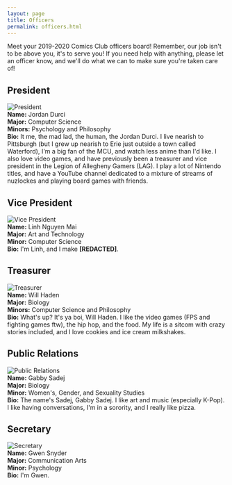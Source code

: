```yaml
---
layout: page
title: Officers
permalink: officers.html
---
```


Meet your 2019-2020 Comics Club officers board!  Remember, our job isn't to be above you, it's to serve you!  If you need help with anything, please let an officer know, and we'll do what we can to make sure you're taken care of!

## President
![President](../images/officers/placeholder.png)  
**Name:** Jordan Durci  
**Major:** Computer Science  
**Minors:** Psychology and Philosophy  
**Bio:** It me, the mad lad, the human, the Jordan Durci.  I live nearish to Pittsburgh (but I grew up nearish to Erie just outside a town called Waterford), I'm a big fan of the MCU, and watch less anime than I'd like.  I also love video games, and have previously been a treasurer and vice president in the Legion of Allegheny Gamers (LAG).  I play a lot of Nintendo titles, and have a YouTube channel dedicated to a mixture of streams of nuzlockes and playing board games with friends.  

## Vice President
![Vice President](../images/officers/placeholder.png)  
**Name:** Linh Nguyen Mai  
**Major:** Art and Technology  
**Minor:** Computer Science  
**Bio:** I'm Linh, and I make **[REDACTED]**.  

## Treasurer
![Treasurer](../images/officers/placeholder.png)  
**Name:** Will Haden  
**Major:** Biology  
**Minors:** Computer Science and Philosophy  
**Bio:** What's up?  It's ya boi, Will Haden.  I like the video games (FPS and fighting games ftw), the hip hop, and the food.  My life is a sitcom with crazy stories included, and I love cookies and ice cream milkshakes.  

## Public Relations
![Public Relations](../images/officers/placeholder.png)  
**Name:** Gabby Sadej  
**Major:** Biology  
**Minor:** Women's, Gender, and Sexuality Studies  
**Bio:** The name's Sadej, Gabby Sadej.  I like art and music (especially K-Pop).  I like having conversations, I'm in a sorority, and I really like pizza.  

## Secretary
![Secretary](../images/officers/placeholder.png)  
**Name:** Gwen Snyder  
**Major:** Communication Arts  
**Minor:** Psychology  
**Bio:** I'm Gwen.  
